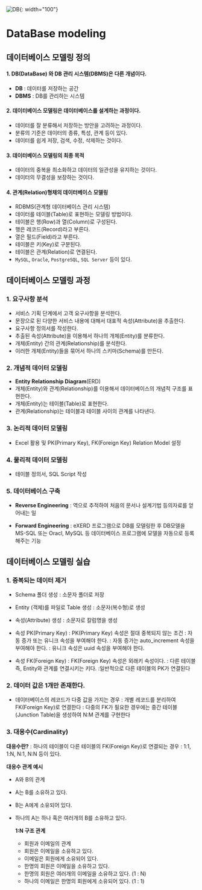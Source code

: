 ![DB](https://noticon-static.tammolo.com/dgggcrkxq/image/upload/v1567061412/noticon/lzcrj8bbwgu55lddwiz6.png){: width="100"}

# DataBase modeling

## 데이터베이스 모델링 정의

#### 1. DB(DataBase) 와 DB 관리 시스템(DBMS)은 다른 개념이다.

- **DB** : 데이터를 저장하는 공간
- **DBMS** : DB를 관리하는 시스템

#### 2. 데이터베이스 모델링은 데이터베이스를 설계하는 과정이다.

- 데이터를 잘 분류해서 저장하는 방안을 고려하는 과정이다.
- 분류의 기준은 데이터의 종류, 특성, 관계 등이 있다.
- 데이터를 쉽게 저장, 검색, 수정, 삭제하는 것이다.

#### 3. 데이터베이스 모델링의 최종 목적

- 데이터의 중복을 최소화하고 데이터의 일관성을 유지하는 것이다.
- 데이터의 무결성을 보장하는 것이다.

#### 4. 관계(Relation)형채의 데이터베이스 모델링

- RDBMS(관계형 데이터베이스 관리 시스템)
- 데이터를 테이블(Table)로 표현하는 모델링 방법이다.
- 테이블은 행(Row)과 열(Column)로 구성된다.
- 행은 레코드(Record)라고 부른다.
- 열은 필드(Field)라고 부른다.
- 테이블은 키(Key)로 구분된다.
- 테이블은 관계(Relation)로 연결된다.
- `MySQL`, `Oracle`, `PostgreSQL`, `SQL Server` 등이 있다.

## 데이터베이스 모델링 과정

### 1. 요구사항 분석

- 서비스 기획 단계에서 고객 요구사항을 분석한다.
- 문장으로 된 다양한 서비스 내용에 대해서 대표적 속성(Attribute)을 추출한다.
- 요구사항 정의서를 작성한다.
- 추출된 속성(Attribute)을 이용해서 하나의 개체(Entity)를 분류한다.
- 개체(Entity) 간의 관계(Relationship)를 분석한다.
- 이러한 개체(Entity)들을 묶어서 하나의 스키마(Schema)를 만든다.

### 2. 개념적 데이터 모델링

- **Entity Relationship Diagram**(ERD)
- 개체(Entity)와 관계(Relationship)를 이용해서 데이터베이스의 개념적 구조를 표현한다.
- 개체(Entity)는 테이블(Table)로 표현한다.
- 관계(Relationship)는 테이블과 테이블 사이의 관계를 나타낸다.

### 3. 논리적 데이터 모델링

- Excel 활용 및 PK(Primary Key), FK(Foreign Key) Relation Model 설정

### 4. 물리적 데이터 모델링

- 테이블 정의서, SQL Script 작성

### 5. 데이터베이스 구축

- **Reverse Engineering** : 역으로 추적하여 처음의 문서나 설계기법 등의자료를 얻어내는 일

- **Forward Engineering** : eXERD 프로그램으로 DB를 모델링한 후 DB모델을 MS-SQL 또는 Oracl, MySQL 등 데이터베이스 프로그램에 모델을 자동으로 등록해주는 기능

## 데이터베이스 모델링 실습

### 1. 중복되는 데이터 제거

- Schema 폴더 생성
  : 소문자 폴더로 저장

- Entity (객체)를 파일로 Table 생성
  : 소문자(복수형)로 생성

- 속성(Attribute) 생성
  : 소문자로 칼럼명을 생성

- 속성 PK(Primary Key)
  : PK(Primary Key) 속성은 절대 중복되지 않는 조건
  : 자동 증가 또는 유니크 속성을 부여해야 한다.
  : 자동 증가는 auto_increment 속성을 부여해야 한다.
  : 유니크 속성은 uuid 속성을 부여해야 한다.

- 속성 FK(Foreign Key)
  : FK(Foreign Key) 속성은 외래키 속성이다.
  : 다른 테이블 즉, Entity와 관계를 연결시키는 키다.
  :일반적으로 다른 테이블의 PK가 연결된다

### 2. 데이터 값은 1개만 존재한다.

- 데이터베이스의 레코드가 다중 값을 가지는 경우
  : 개별 레코드를 분리하여 FK(Foreign Key)로 연결한다
  : 다중의 FK가 필요한 경우에는 중간 테이블(Junction Table)을 생성하여 N:M 관계를 구현한다

### 3. 대응수(Cardinality)

**대응수란?**
: 하나의 테이블이 다른 테이블의 FK(Foreign Key)로 연결되는 경우
: 1:1, 1:N, N:1, N:N 등이 있다.

**대응수 관계 예시**

- A와 B의 관계
- A는 B를 소유하고 있다.
- B는 A에게 소유되어 있다.
- 하나의 A는 하나 혹은 여러개의 B를 소유하고 있다.

  **1:N 구조 관계**

  - 회원과 이메일의 관계
  - 회원은 이메일을 소유하고 있다.
  - 이메일은 회원에게 소유되어 있다.
  - 한명의 회원은 이메일을 소유하고 있다.
  - 한명의 회원은 여러개의 이메일을 소유하고 있다. (1 : N)
  - 하나의 이메일은 한명의 회원에게 소유되어 있다. (1 : 1)
